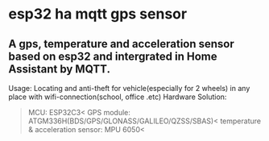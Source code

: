 # esp32 ha mqtt gps sensor
## A gps, temperature and acceleration sensor based on esp32 and intergrated in Home Assistant by MQTT.
Usage: Locating and anti-theft for vehicle(especially for 2 wheels) in any place with wifi-connection(school, office .etc)
Hardware Solution:
>MCU: ESP32C3<
>GPS module: ATGM336H(BDS/GPS/GLONASS/GALILEO/QZSS/SBAS)<
>temperature & acceleration sensor: MPU 6050<

